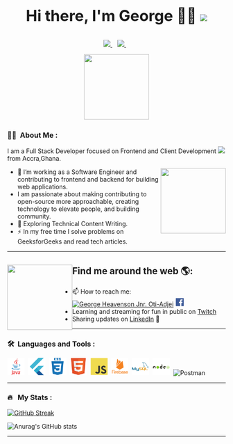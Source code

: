 <h1 align="center" style="display: block; font-size: 2.5em; font-weight: bold; margin-block-start: 1em; margin-block-end: 1em;">  
   Hi there, I'm George 👨‍💻 <img src="https://media.giphy.com/media/hvRJCLFzcasrR4ia7z/giphy.gif" width="40"></h3>
   <p align='center'>
  
  <a href="https://www.linkedin.com/in/george-jnr-oti-adjei/">
    <img src="https://img.shields.io/badge/linkedin-%230077B5.svg?&style=for-the-badge&logo=linkedin&logoColor=white" />
  </a>&nbsp;&nbsp;
  <a href="https://mobile.twitter.com/oti__adjei">
    <img src="https://img.shields.io/badge/twitter-%23E4405F.svg?&style=for-the-badge&logo=instagram&logoColor=white" />        
  </a>&nbsp;&nbsp;
</h1>


<p align="center"><img src="https://media.giphy.com/media/dWesBcTLavkZuG35MI/giphy.gif" width="150" height="150"/></p>


### :man_technologist: &nbsp;About Me :

I am a Full Stack Developer focused on Frontend and Client Development  <img src="https://media.giphy.com/media/WUlplcMpOCEmTGBtBW/giphy.gif" width="30"> from Accra,Ghana.
  
<img align="right" width="150" height="150" src="https://media.giphy.com/media/M9gbBd9nbDrOTu1Mqx/giphy.gif" >
  
- 🔭 I’m working as a Software Engineer and contributing to frontend and backend for building web applications.
-   I am passionate about making contributing to open-source more approachable, creating technology to elevate people, and building community.
- 🌱 Exploring Technical Content Writing.
- ⚡ In my free time I solve problems on GeeksforGeeks and read tech articles.

---

## Find me around the web 🌎: <a href="https://github.com/sponsors/M0nica"><img align="left" width="150" height="150" src="https://github.com/M0nica/M0nica/blob/main/octomonica/m0nica-octocat-rotating.gif?raw=true"></a>
- 📫 How to reach me: &nbsp; <a  href="https://instagram.com/oti__adjei"><img  alt="George Heavenson Jnr. Oti-Adjei"  src="https://github.com/devicons/devicon/blob/master/icons/instagram/instagram-original.svg" width="20"/></a> <a href="https://m.facebook.com/Hcgeorge"><img  alt="License"  src="https://github.com/devicons/devicon/blob/master/icons/facebook/facebook-original.svg" width="20"></a>
- Learning and streaming for fun in public on <a href="https://www.twitch.tv/blacktechdiva">Twitch</a>
- Sharing updates on <a href="https://www.linkedin.com/in/georg-jrr/">LinkedIn</a> 💼

---

### 🛠 &nbsp;Languages and Tools :

<p>
<img src="https://github.com/devicons/devicon/blob/master/icons/java/java-original-wordmark.svg" title="Java" alt="Java" width="40" height="40"/>&nbsp;
<img src="https://github.com/devicons/devicon/blob/master/icons/flutter/flutter-original.svg" title="Flutter" alt="Flutter" width="40" height="40"/>&nbsp;
<img src="https://github.com/devicons/devicon/blob/master/icons/css3/css3-plain-wordmark.svg"  title="CSS3" alt="CSS" width="40" height="40"/>&nbsp;
<img src="https://github.com/devicons/devicon/blob/master/icons/html5/html5-original.svg" title="HTML5" alt="HTML" width="40" height="40"/>&nbsp;
<img src="https://github.com/devicons/devicon/blob/master/icons/javascript/javascript-original.svg" title="JavaScript" alt="JavaScript" width="40" height="40"/>&nbsp;
<img src="https://github.com/devicons/devicon/blob/master/icons/firebase/firebase-plain-wordmark.svg" title="Firebase" alt="Firebase" width="40" height="40"/>&nbsp;
<img src="https://github.com/devicons/devicon/blob/master/icons/mysql/mysql-original-wordmark.svg" title="MySQL"  alt="MySQL" width="40" height="40"/>&nbsp;
<img src="https://github.com/devicons/devicon/blob/master/icons/nodejs/nodejs-original-wordmark.svg" title="NodeJS" alt="NodeJS" width="40" height="40"/>&nbsp;
<img src="https://www.vectorlogo.zone/logos/getpostman/getpostman-icon.svg" title="Postman"  alt="Postman" width="40" height="40"/>&nbsp;
</p>

---

### 🔥 &nbsp; My Stats :
[![GitHub Streak](https://github-readme-streak-stats.herokuapp.com?user=oti-adjei&theme=calm&hide_border=true)](https://git.io/streak-stats)

![Anurag's GitHub stats](https://github-readme-stats.vercel.app/api?username=oti-adjei&show_icons=true&theme=vue)

---



<!---

 <img align="center" src="https://repository-images.githubusercontent.com/481693647/30e3dbdf-e2ab-4288-b7c3-7110083fe296" alt="My Banner Missing ):" style="width:100%;height:100%"/>  


I'm a software engineer who is passionate about making contributing to open-source more approachable, creating technology to elevate people, and building community. Some technologies I enjoy working with include ReactJS, Jamstack (JavaScript, APIs + Markup) and GraphQL. In 2020, I was selected to be an inaugural <a href="https://stars.github.com/">GitHub Star 🌟</a> based on my involvement in the tech community.  My interest in the React ecosystem led me to launch <a href="https://www.reactrobins.com/">React Robins</a>, a community for women and non-binary ReactJS developers.

[![Top Langs](https://github-readme-stats.vercel.app/api/top-langs/?username=itsZed0&layout=compact&theme=vision-friendly-dark)](https://github.com/anuraghazra/github-readme-stats)

oti-adjei/oti-adjei is a ✨ special ✨ repository because its `README.md` (this file) appears on your GitHub profile.
You can click the Preview link to take a look at your changes.
- 👋 Hi, I’m @oti-adjei
- 👀 I’m interested in ...
- 🌱 I’m currently learning ...
- 💞️ I’m looking to collaborate on ...
- 📫 How to reach me ...

<a href="https://www.linkedin.com/in/kakbar"><img src="https://img.shields.io/badge/LinkedIn-blue?style=for-the-badge&logo=linkedin&logoColor=white" alt="LinkedIn Badge"></a>

</p>
<p align="center">
<a href="https://www.buymeacoffee.com/zed0" target="_blank"><img src="https://cdn.buymeacoffee.com/buttons/default-orange.png" alt="Buy Me A Coffee" height="41" width="174"></a>
</p>
<p align="center"><img src="https://komarev.com/ghpvc/?username=kakbar&style=flat-square&color=blue" alt=""></p> 

<img src="https://github.com/devicons/devicon/blob/master/icons/redux/redux-original.svg" title="Redux" alt="Redux " width="40" height="40"/>&nbsp;
<img src="https://github.com/devicons/devicon/blob/master/icons/spring/spring-original-wordmark.svg" title="Spring" alt="Spring" width="40" height="40"/>&nbsp;
<img src="https://github.com/devicons/devicon/blob/master/icons/gatsby/gatsby-original.svg" title="Gatsby"  alt="Gatsby" width="40" height="40"/>&nbsp;
<img src="https://github.com/devicons/devicon/blob/master/icons/git/git-original-wordmark.svg" title="Git" **alt="Git" width="40" height="40"/>&nbsp;
<img src="https://github.com/devicons/devicon/blob/master/icons/amazonwebservices/amazonwebservices-plain-wordmark.svg" title="AWS" alt="AWS" width="40" height="40"/>&nbsp;
<img src="https://github.com/devicons/devicon/blob/master/icons/react/react-original-wordmark.svg" title="React" alt="React" width="40" height="40"/>&nbsp;
<img src="https://github.com/devicons/devicon/blob/master/icons/materialui/materialui-original.svg" title="Material UI" alt="Material UI" width="40" height="40"/>&nbsp;
--->
